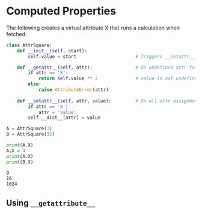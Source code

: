 # Computed Properties

The following creates a virtual attribute X that runs a calculation when fetched:


```py
class AttrSquare:
    def __init__(self, start):
        self.value = start                      # Triggers __setattr___!

    def __getattr__(self, attr):                # On undefined attr fetch
        if attr == 'X':
            return self.value ** 2              # value is not undefined
        else:
            raise AttributeError(attr)
        
    def __setattr__(self, attr, value):         # On all attr assignments
        if attr == 'X':
            attr = 'value'
        self.__dict__[attr] = value

A = AttrSquare(3)
B = AttrSquare(32)

print(A.X)
A.X = 4
print(A.X)
print(B.X)
```


```bash
9
16
1024
```


## Using `__getattribute__`

